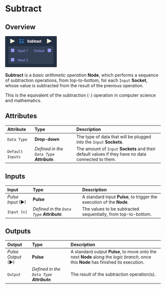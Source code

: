 # Subtract

## Overview

![](../../.gitbook/assets/node-subtract.png)

**Subtract** is a _basic arithmetic operation_ **Node**, which performs a sequence of subtraction operations, from top-to-bottom, for each `Input` **Socket**, whose value is subtracted from the result of the previous operation.

This is the equivalent of the subtraction \(`-`\) operation in computer science and mathematics.

## Attributes

| Attribute | Type | Description |
| :--- | :--- | :--- |
| `Data Type` | **Drop-down** | The type of data that will be plugged into the `Input` **Sockets**. |
| `Default Inputs` | _Defined in the `Data Type` **Attribute**_. | The amount of `Input` **Sockets** and their default values if they have no data connected to them. |

## Inputs

| Input | Type | Description |
| :--- | :--- | :--- |
| _Pulse Input_ \(►\) | **Pulse** | A standard input **Pulse**, to trigger the execution of the **Node**. |
| `Input [n]` | _Defined in the `Data Type` **Attribute**._ | The values to be subtracted sequentially, from top-to-bottom. |

## Outputs

| Output | Type | Description |
| :--- | :--- | :--- |
| _Pulse Output_ \(►\) | **Pulse** | A standard output **Pulse**, to move onto the next **Node** along the _logic branch_, once this **Node** has finished its execution. |
| `Output` | _Defined in the `Data Type` **Attribute**._ | The result of the subtraction operation\(s\). |

